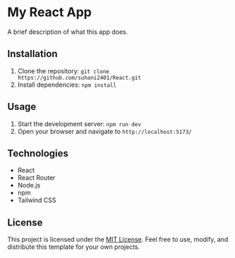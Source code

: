 # My React App

A brief description of what this app does.

## Installation

1. Clone the repository: `git clone https://github.com/suhani2401/React.git`
2. Install dependencies: `npm install`

## Usage

1. Start the development server: `npm run dev`
2. Open your browser and navigate to `http://localhost:5173/`

## Technologies

- React
- React Router
- Node.js
- npm
- Tailwind CSS

## License
This project is licensed under the [MIT License](https://opensource.org/licenses/MIT). Feel free to use, modify, and distribute this template for your own projects.
